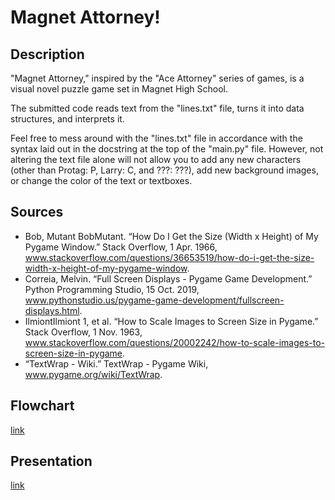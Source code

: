 # Magnet Attorney!

## Description

"Magnet Attorney," inspired by the "Ace Attorney" series of games, is a visual novel puzzle game set in Magnet High School.

The submitted code reads text from the "lines.txt" file, turns it into data structures, and interprets it.

Feel free to mess around with the "lines.txt" file in accordance with the syntax laid out in the docstring at the top of the "main.py" file. However, not altering the text file alone will not allow you to add any new characters (other than Protag: P, Larry: C, and ???: ???), add new background images, or change the color of the text or textboxes.

## Sources

- Bob, Mutant BobMutant. “How Do I Get the Size (Width x Height) of My Pygame Window.” Stack Overflow, 1 Apr. 1966, www.stackoverflow.com/questions/36653519/how-do-i-get-the-size-width-x-height-of-my-pygame-window.
- Correia, Melvin. “Full Screen Displays - Pygame Game Development.” Python Programming Studio, 15 Oct. 2019, www.pythonstudio.us/pygame-game-development/fullscreen-displays.html.
- IlmiontIlmiont 1, et al. “How to Scale Images to Screen Size in Pygame.” Stack Overflow, 1 Nov. 1963, www.stackoverflow.com/questions/20002242/how-to-scale-images-to-screen-size-in-pygame.
- “TextWrap - Wiki.” TextWrap - Pygame Wiki, www.pygame.org/wiki/TextWrap.

## Flowchart

[link](https://drive.google.com/file/d/1xipBO6dGn2fvAHzRE_tqiYBb_1q-0rZJ/view?usp=sharing)

## Presentation

[link](https://docs.google.com/presentation/d/18H1B2svZgaUwjHJDRpMy2QzT4xkVZgtd-sHNUS0SkYQ/edit?usp=sharing)
